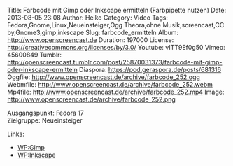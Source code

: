 Title: Farbcode mit Gimp oder Inkscape ermitteln (Farbpipette nutzen)
Date: 2013-08-05 23:08
Author: Heiko
Category: Video
Tags: Fedora,Gnome,Linux,Neueinsteiger,Ogg Theora,ohne Musik,screencast,CC by,Gnome3,gimp,inkscape
Slug: farbcode_ermitteln
Album: http://www.openscreencast.de
Duration: 197000
License: http://creativecommons.org/licenses/by/3.0/
Youtube: vITT9Ef0g50
Vimeo: 45600849
Tumblr: http://openscreencast.tumblr.com/post/25870031373/farbcode-mit-gimp-oder-inkscape-ermitteln
Diaspora: https://pod.geraspora.de/posts/681316
Oggfile: http://www.openscreencast.de/archive/farbcode_252.ogg
Webmfile: http://www.openscreencast.de/archive/farbcode_252.webm
Mp4file: http://www.openscreencast.de/archive/farbcode_252.mp4
Image: http://www.openscreencast.de/archive/farbcode_252.png

Ausgangspunkt: Fedora 17  
Zielgruppe: Neueinsteiger  

Links:

  * [WP:Gimp](https://de.wikipedia.org/wiki/Gimp "Link zu WP:Gimp" )
  * [WP:Inkscape](https://de.wikipedia.org/wiki/Inkscape "Link zu WP:Inkscape" )

